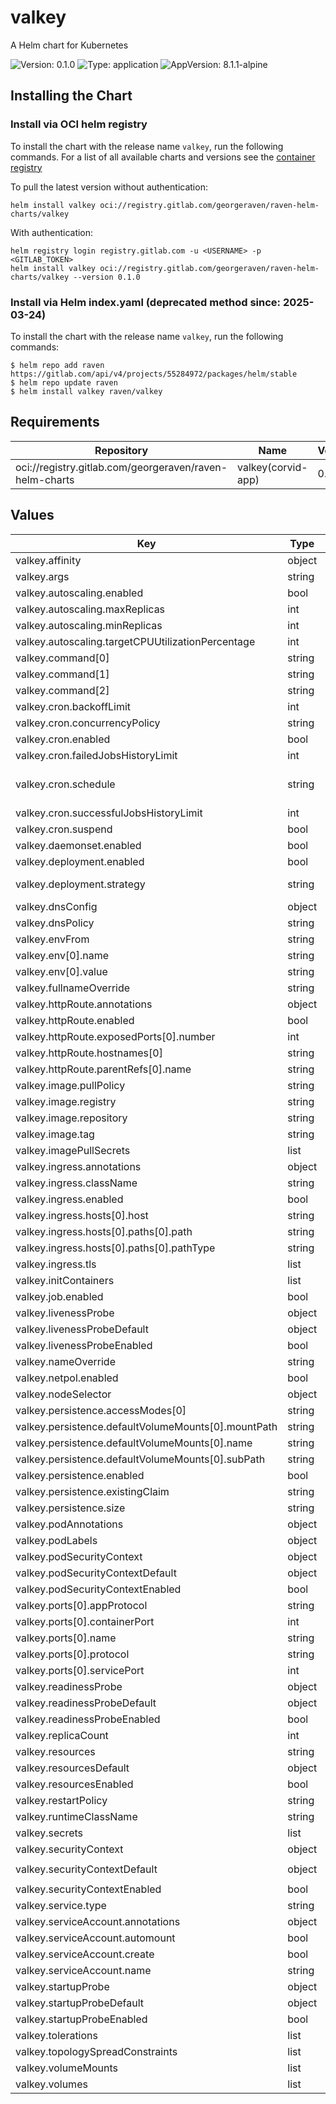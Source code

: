 # valkey

A Helm chart for Kubernetes

![Version: 0.1.0](https://img.shields.io/badge/Version-0.1.0-informational?style=flat-square) ![Type: application](https://img.shields.io/badge/Type-application-informational?style=flat-square) ![AppVersion: 8.1.1-alpine](https://img.shields.io/badge/AppVersion-8.1.1--alpine-informational?style=flat-square)

## Installing the Chart

### Install via OCI helm registry

To install the chart with the release name `valkey`, run the following commands.
For a list of all available charts and versions see the [container registry](https://gitlab.com/GeorgeRaven/raven-helm-charts/container_registry)

To pull the latest version without authentication:

```console
helm install valkey oci://registry.gitlab.com/georgeraven/raven-helm-charts/valkey
```

With authentication:

```console
helm registry login registry.gitlab.com -u <USERNAME> -p <GITLAB_TOKEN>
helm install valkey oci://registry.gitlab.com/georgeraven/raven-helm-charts/valkey --version 0.1.0
```

### Install via Helm index.yaml (deprecated method since: 2025-03-24)

To install the chart with the release name `valkey`, run the following commands:

```console
$ helm repo add raven https://gitlab.com/api/v4/projects/55284972/packages/helm/stable
$ helm repo update raven
$ helm install valkey raven/valkey
```

## Requirements

| Repository | Name | Version |
|------------|------|---------|
| oci://registry.gitlab.com/georgeraven/raven-helm-charts | valkey(corvid-app) | 0.12.0 |

## Values

| Key | Type | Default | Description |
|-----|------|---------|-------------|
| valkey.affinity | object | `{}` |  |
| valkey.args | string | `nil` |  |
| valkey.autoscaling.enabled | bool | `false` |  |
| valkey.autoscaling.maxReplicas | int | `3` |  |
| valkey.autoscaling.minReplicas | int | `1` |  |
| valkey.autoscaling.targetCPUUtilizationPercentage | int | `80` |  |
| valkey.command[0] | string | `"/bin/sh"` |  |
| valkey.command[1] | string | `"-c"` |  |
| valkey.command[2] | string | `"valkey-server --port ${PORT}\n"` |  |
| valkey.cron.backoffLimit | int | `3` |  |
| valkey.cron.concurrencyPolicy | string | `"Allow"` |  |
| valkey.cron.enabled | bool | `false` | enable or disable cronjob |
| valkey.cron.failedJobsHistoryLimit | int | `1` |  |
| valkey.cron.schedule | string | `"@midnight"` | schedule for cronjob using Cron syntax https://kubernetes.io/docs/concepts/workloads/controllers/cron-jobs/#schedule-syntax |
| valkey.cron.successfulJobsHistoryLimit | int | `1` |  |
| valkey.cron.suspend | bool | `false` | cronjob will not trigger on schedule but can be manually triggered |
| valkey.daemonset.enabled | bool | `false` |  |
| valkey.deployment.enabled | bool | `true` |  |
| valkey.deployment.strategy | string | `""` | rollout strategy `Recreate` or `RollingUpdate` this chart defaults to Recreate only if we detect a single replica with a volume |
| valkey.dnsConfig | object | `{}` |  |
| valkey.dnsPolicy | string | `""` |  |
| valkey.envFrom | string | `nil` |  |
| valkey.env[0].name | string | `"PORT"` |  |
| valkey.env[0].value | string | `"6379"` |  |
| valkey.fullnameOverride | string | `""` |  |
| valkey.httpRoute.annotations | object | `{}` |  |
| valkey.httpRoute.enabled | bool | `false` |  |
| valkey.httpRoute.exposedPorts[0].number | int | `80` |  |
| valkey.httpRoute.hostnames[0] | string | `"valkey.org.example"` |  |
| valkey.httpRoute.parentRefs[0].name | string | `"my-gateway"` |  |
| valkey.image.pullPolicy | string | `"IfNotPresent"` |  |
| valkey.image.registry | string | `"ghcr.io"` |  |
| valkey.image.repository | string | `"valkey-io/valkey"` |  |
| valkey.image.tag | string | `"8.1.1-alpine"` |  |
| valkey.imagePullSecrets | list | `[]` |  |
| valkey.ingress.annotations | object | `{}` |  |
| valkey.ingress.className | string | `""` |  |
| valkey.ingress.enabled | bool | `false` |  |
| valkey.ingress.hosts[0].host | string | `"valkey.org.example"` |  |
| valkey.ingress.hosts[0].paths[0].path | string | `"/"` |  |
| valkey.ingress.hosts[0].paths[0].pathType | string | `"ImplementationSpecific"` |  |
| valkey.ingress.tls | list | `[]` |  |
| valkey.initContainers | list | `[]` |  |
| valkey.job.enabled | bool | `false` |  |
| valkey.livenessProbe | object | `{"exec":{"command":["sh","-c","valkey-cli ping\n"]}}` | raw liveness probe overrides for user |
| valkey.livenessProbeDefault | object | `{"exec":{"command":["sh","-c","valkey-cli ping\n"]}}` | default liveness probe if not specified by user |
| valkey.livenessProbeEnabled | bool | `true` | enable or disable liveness probe entirely |
| valkey.nameOverride | string | `""` |  |
| valkey.netpol.enabled | bool | `true` |  |
| valkey.nodeSelector | object | `{}` |  |
| valkey.persistence.accessModes[0] | string | `"ReadWriteOnce"` |  |
| valkey.persistence.defaultVolumeMounts[0].mountPath | string | `"/data/"` |  |
| valkey.persistence.defaultVolumeMounts[0].name | string | `"data"` |  |
| valkey.persistence.defaultVolumeMounts[0].subPath | string | `"data"` |  |
| valkey.persistence.enabled | bool | `false` |  |
| valkey.persistence.existingClaim | string | `""` |  |
| valkey.persistence.size | string | `"8Gi"` |  |
| valkey.podAnnotations | object | `{}` |  |
| valkey.podLabels | object | `{}` |  |
| valkey.podSecurityContext | object | `{}` | podSecurityContext for consumer overrides |
| valkey.podSecurityContextDefault | object | `{"fsGroup":1000}` | default podSecurityContext if none specified |
| valkey.podSecurityContextEnabled | bool | `true` | enable or disable podSecurityContext entirely |
| valkey.ports[0].appProtocol | string | `"redis"` |  |
| valkey.ports[0].containerPort | int | `6379` |  |
| valkey.ports[0].name | string | `"redis"` |  |
| valkey.ports[0].protocol | string | `"TCP"` |  |
| valkey.ports[0].servicePort | int | `6379` |  |
| valkey.readinessProbe | object | `{"exec":{"command":["sh","-c","valkey-cli ping\n"]}}` | raw readiness probe overrides for user |
| valkey.readinessProbeDefault | object | `{"exec":{"command":["sh","-c","valkey-cli ping\n"]}}` | default readiness probe if not specified by user |
| valkey.readinessProbeEnabled | bool | `true` | enable or disable readiness probe entirely |
| valkey.replicaCount | int | `1` |  |
| valkey.resources | string | `nil` | raw resources block overrides for user |
| valkey.resourcesDefault | object | `{"limits":{"memory":"128Mi"},"requests":{"cpu":"100m"}}` | default resources if not specified by user |
| valkey.resourcesEnabled | bool | `true` | enable or disable resources entirely |
| valkey.restartPolicy | string | `"Always"` |  |
| valkey.runtimeClassName | string | `nil` |  |
| valkey.secrets | list | `[]` |  |
| valkey.securityContext | object | `{}` | securityContext for consumer overrides |
| valkey.securityContextDefault | object | `{"allowPrivilegeEscalation":false,"capabilities":{"drop":["ALL"]},"readOnlyRootFilesystem":true,"runAsGroup":1000,"runAsNonRoot":true,"runAsUser":1000}` | default securityContext if none specified |
| valkey.securityContextEnabled | bool | `true` | enable or disable securityContext entirely |
| valkey.service.type | string | `"ClusterIP"` |  |
| valkey.serviceAccount.annotations | object | `{}` |  |
| valkey.serviceAccount.automount | bool | `true` |  |
| valkey.serviceAccount.create | bool | `true` |  |
| valkey.serviceAccount.name | string | `""` |  |
| valkey.startupProbe | object | `{"exec":{"command":["sh","-c","valkey-cli ping\n"]}}` | raw startup probe overrides for user |
| valkey.startupProbeDefault | object | `{"exec":{"command":["sh","-c","valkey-cli ping\n"]}}` | default startup probe if not specified by user |
| valkey.startupProbeEnabled | bool | `true` | enable or disable startup probe entirely |
| valkey.tolerations | list | `[]` |  |
| valkey.topologySpreadConstraints | list | `[]` |  |
| valkey.volumeMounts | list | `[]` |  |
| valkey.volumes | list | `[]` |  |

